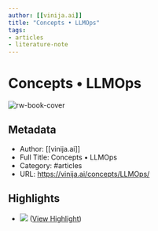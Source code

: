 ```yaml
---
author: [[vinija.ai]]
title: "Concepts • LLMOps"
tags: 
- articles
- literature-note
---
```

# Concepts • LLMOps

![rw-book-cover](https://readwise-assets.s3.amazonaws.com/static/images/article1.be68295a7e40.png)

## Metadata
- Author: [[vinija.ai]]
- Full Title: Concepts • LLMOps
- Category: #articles
- URL: https://vinija.ai/concepts/LLMOps/

## Highlights
- ![](https://vinija.ai/concepts/assets/llmops/2.png) ([View Highlight](https://read.readwise.io/read/01gzm0bw4rpbm89c3ytjm3esqy))
